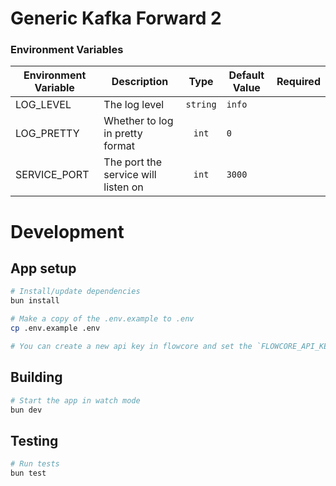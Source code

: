 # Generic Kafka Forward 2



### Environment Variables

| Environment Variable            | Description                         |   Type   | Default Value | Required |
|---------------------------------|-------------------------------------|:--------:|---------------|:--------:|
| LOG_LEVEL                       | The log level                       | `string` | `info`        |          |
| LOG_PRETTY                      | Whether to log in pretty format     | `int`    | `0`           |          |
| SERVICE_PORT                    | The port the service will listen on | `int`    | `3000`        |          |


# Development

## App setup

```bash
# Install/update dependencies
bun install

# Make a copy of the .env.example to .env
cp .env.example .env

# You can create a new api key in flowcore and set the `FLOWCORE_API_KEY` environment variable in the `.env` file.
```
## Building

```bash
# Start the app in watch mode
bun dev
```

## Testing

```bash
# Run tests
bun test
```

